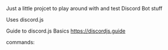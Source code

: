 Just a little projcet to play around with and test Discord Bot stuff

Uses discord.js

Guide to discord.js Basics
https://discordjs.guide

commands:

